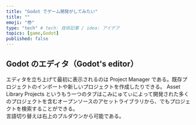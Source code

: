 ```yaml
---
title: "Godot でゲーム開発がしてみたい"
title: ""
emoji: "😎"
type: "tech" # tech: 技術記事 / idea: アイデア
topics: [game,Godot]
published: false
---
```




## Godot のエディタ（Godot's editor）

エディタを立ち上げて最初に表示されるのは Project Manager である。既存プロジェクトのインポートや新しいプロジェクトを作成したりできる。
Asset Library Projects というもう一つのタブはこみにゅてぃによって開発された多くのプロジェクトを含むオープンソースのアセットライブラリから、でもプロジェクトを検索することができる。  
言語切り替えは右上のプルダウンから可能である。

